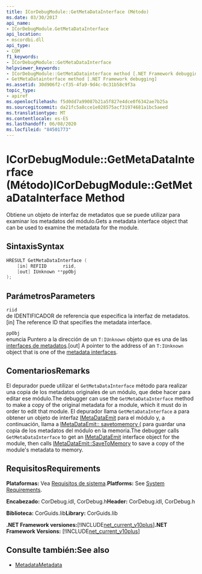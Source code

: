 ```yaml
---
title: ICorDebugModule::GetMetaDataInterface (Método)
ms.date: 03/30/2017
api_name:
- ICorDebugModule.GetMetaDataInterface
api_location:
- mscordbi.dll
api_type:
- COM
f1_keywords:
- ICorDebugModule::GetMetaDataInterface
helpviewer_keywords:
- ICorDebugModule::GetMetaDatainterface method [.NET Framework debugging]
- GetMetaDatainterface method [.NET Framework debugging]
ms.assetid: 30d906f2-cf35-4fa9-9d4c-0c31b58c9f3a
topic_type:
- apiref
ms.openlocfilehash: f5d0dd7a99087b21a5f827e4dce0f6342ae7b25a
ms.sourcegitcommit: da21fc5a8cce1e028575acf31974681a1bc5aeed
ms.translationtype: MT
ms.contentlocale: es-ES
ms.lasthandoff: 06/08/2020
ms.locfileid: "84501773"
---
```

# <a name="icordebugmodulegetmetadatainterface-method"></a><span data-ttu-id="af43b-102">ICorDebugModule::GetMetaDataInterface (Método)</span><span class="sxs-lookup"><span data-stu-id="af43b-102">ICorDebugModule::GetMetaDataInterface Method</span></span>
<span data-ttu-id="af43b-103">Obtiene un objeto de interfaz de metadatos que se puede utilizar para examinar los metadatos del módulo.</span><span class="sxs-lookup"><span data-stu-id="af43b-103">Gets a metadata interface object that can be used to examine the metadata for the module.</span></span>  
  
## <a name="syntax"></a><span data-ttu-id="af43b-104">Sintaxis</span><span class="sxs-lookup"><span data-stu-id="af43b-104">Syntax</span></span>  
  
```cpp  
HRESULT GetMetaDataInterface (  
    [in] REFIID      riid,  
    [out] IUnknown **ppObj  
);  
```  
  
## <a name="parameters"></a><span data-ttu-id="af43b-105">Parámetros</span><span class="sxs-lookup"><span data-stu-id="af43b-105">Parameters</span></span>  
 `riid`  
 <span data-ttu-id="af43b-106">de IDENTIFICADOR de referencia que especifica la interfaz de metadatos.</span><span class="sxs-lookup"><span data-stu-id="af43b-106">[in] The reference ID that specifies the metadata interface.</span></span>  
  
 `ppObj`  
 <span data-ttu-id="af43b-107">enuncia Puntero a la dirección de un `T:IUnknown` objeto que es una de las [interfaces de metadatos](../metadata/metadata-interfaces.md).</span><span class="sxs-lookup"><span data-stu-id="af43b-107">[out] A pointer to the address of an `T:IUnknown` object that is one of the [metadata interfaces](../metadata/metadata-interfaces.md).</span></span>  
  
## <a name="remarks"></a><span data-ttu-id="af43b-108">Comentarios</span><span class="sxs-lookup"><span data-stu-id="af43b-108">Remarks</span></span>  
 <span data-ttu-id="af43b-109">El depurador puede utilizar el `GetMetaDataInterface` método para realizar una copia de los metadatos originales de un módulo, que debe hacer para editar ese módulo.</span><span class="sxs-lookup"><span data-stu-id="af43b-109">The debugger can use the `GetMetaDataInterface` method to make a copy of the original metadata for a module, which it must do in order to edit that module.</span></span> <span data-ttu-id="af43b-110">El depurador llama `GetMetaDataInterface` a para obtener un objeto de interfaz [IMetaDataEmit](../metadata/imetadataemit-interface.md) para el módulo y, a continuación, llama a [IMetaDataEmit:: savetomemory (](../metadata/imetadataemit-savetomemory-method.md) para guardar una copia de los metadatos del módulo en la memoria.</span><span class="sxs-lookup"><span data-stu-id="af43b-110">The debugger calls `GetMetaDataInterface` to get an [IMetaDataEmit](../metadata/imetadataemit-interface.md) interface object for the module, then calls [IMetaDataEmit::SaveToMemory](../metadata/imetadataemit-savetomemory-method.md) to save a copy of the module's metadata to memory.</span></span>  
  
## <a name="requirements"></a><span data-ttu-id="af43b-111">Requisitos</span><span class="sxs-lookup"><span data-stu-id="af43b-111">Requirements</span></span>  
 <span data-ttu-id="af43b-112">**Plataformas:** Vea [Requisitos de sistema](../../get-started/system-requirements.md).</span><span class="sxs-lookup"><span data-stu-id="af43b-112">**Platforms:** See [System Requirements](../../get-started/system-requirements.md).</span></span>  
  
 <span data-ttu-id="af43b-113">**Encabezado:** CorDebug.idl, CorDebug.h</span><span class="sxs-lookup"><span data-stu-id="af43b-113">**Header:** CorDebug.idl, CorDebug.h</span></span>  
  
 <span data-ttu-id="af43b-114">**Biblioteca:** CorGuids.lib</span><span class="sxs-lookup"><span data-stu-id="af43b-114">**Library:** CorGuids.lib</span></span>  
  
 <span data-ttu-id="af43b-115">**.NET Framework versiones:**[!INCLUDE[net_current_v10plus](../../../../includes/net-current-v10plus-md.md)]</span><span class="sxs-lookup"><span data-stu-id="af43b-115">**.NET Framework Versions:** [!INCLUDE[net_current_v10plus](../../../../includes/net-current-v10plus-md.md)]</span></span>  
  
## <a name="see-also"></a><span data-ttu-id="af43b-116">Consulte también:</span><span class="sxs-lookup"><span data-stu-id="af43b-116">See also</span></span>

- [<span data-ttu-id="af43b-117">Metadata</span><span class="sxs-lookup"><span data-stu-id="af43b-117">Metadata</span></span>](../metadata/index.md)
